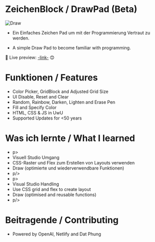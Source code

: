 # ZeichenBlock / DrawPad (Beta)

![Draw](https://github.com/PadJey/DrawPad/assets/89216593/19d73284-c93f-462f-b699-931053bdfbb4)


- Ein Einfaches Zeichen Pad um mit der Programmierung Vertraut zu werden.

- A simple Draw Pad to become familiar with programming.

🔗 Live preview: [-link-](https://drawpadsimple.netlify.app/) 😊


# Funktionen / Features

- Color Picker, GridBlock and Adjusted Grid Size
- UI Disable, Reset and Clear
- Random, Rainbow, Darken, Lighten and Erase Pen
- Fill and Specify Color
- HTML, CSS & JS in UwU
- Supported Updates for <50 years


# Was ich lernte / What I learned 

- p>
- Visuell Studio Umgang
- CSS-Raster und Flex zum Erstellen von Layouts verwenden
- Draw (optimierte und wiederverwendbare Funktionen)
- p/>
- p>
- Visual Studio Handling
- Use CSS grid and flex to create layout
- Draw (optimised and reusable functions)
- p/>


# Beitragende / Contributing

- Powered by OpenAI, Netlify and Dat Phung
